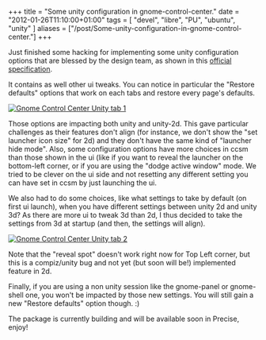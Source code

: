 +++
title = "Some unity configuration in gnome-control-center."
date = "2012-01-26T11:10:00+01:00"
tags = [ "devel", "libre", "PU", "ubuntu", "unity" ]
aliases = ["/post/Some-unity-configuration-in-gnome-control-center."]
+++
    <p>Just finished some hacking for implementing some unity configuration options that are blessed by the design team, as shown in this <a href="https://docs.google.com/document/d/1ILTJDiDCd25Npt2AmgzF8aOnZZECxTfM0hvsbWT2BxA/edit?hl=en_US#heading=h.kijjueu5tjdf">official specification</a>.</p>


<p>It contains as well other ui tweaks. You can notice in particular the "Restore defaults" options that work on each tabs and restore every page's defaults.</p>


<p><a href="/public/ubuntu/gnome_control_center_unity1.png" title="Gnome Control Center Unity tab 1"><img src="/public/ubuntu/.gnome_control_center_unity1_m.jpg" alt="Gnome Control Center Unity tab 1" style="display:block; margin:0 auto;" title="Gnome Control Center Unity tab 1, janv. 2012" /></a></p>


<p>Those options are impacting both unity and unity-2d. This gave particular challenges as their features don't align (for instance, we don't show the "set launcher icon size" for 2d) and they don't have the same kind of "launcher hide mode". Also, some configuration options have more choices in ccsm than those shown in the ui (like if you want to reveal the launcher on the bottom-left corner, or if you are using the "dodge active window" mode. We tried to be clever on the ui side and not resetting any different setting you can have set in ccsm by just launching the ui.</p>


<p>We also had to do some choices, like what settings to take by default (on first ui launch), when you have different settings between unity 2d and unity 3d? As there are more ui to tweak 3d than 2d, I thus decided to take the settings from 3d at startup (and then, the settings will align).</p>


<p><a href="/public/ubuntu/gnome_control_center_unity2.png" title="Gnome Control Center Unity tab 2"><img src="/public/ubuntu/.gnome_control_center_unity2_m.jpg" alt="Gnome Control Center Unity tab 2" style="display:block; margin:0 auto;" title="Gnome Control Center Unity tab 2, janv. 2012" /></a></p>


<p>Note that the "reveal spot" doesn't work right now for Top Left corner, but this is a compiz/unity bug and not yet (but soon will be!) implemented feature in 2d.</p>


<p>Finally, if you are using a non unity session like the gnome-panel or gnome-shell one, you won't be impacted by those new settings. You will still gain a new "Restore defaults" option though. :)</p>


<p>The package is currently building and will be available soon in Precise, enjoy!</p>